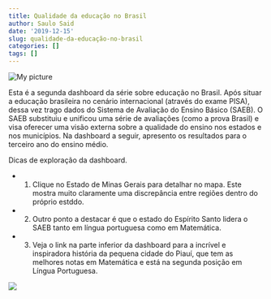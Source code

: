 ```yaml
---
title: Qualidade da educação no Brasil
author: Saulo Said
date: '2019-12-15'
slug: qualidade-da-educação-no-brasil
categories: []
tags: []
---
```


 ![My picture](ensino.png)

Esta é a segunda dashboard da série sobre educação no Brasil. Após situar a educação brasileira no cenário internacional (através do exame PISA), dessa vez trago dados do Sistema de Avaliação do Ensino Básico (SAEB). O SAEB substituiu e unificou uma série de avaliações (como a prova Brasil) e visa oferecer uma visão externa sobre a qualidade do ensino nos estados e nos municípios. Na dashboard a seguir, apresento os resultados para o terceiro ano do ensino médio. 

Dicas de exploração da dashboard.
+ 1. Clique no Estado de Minas Gerais para detalhar no mapa. Este mostra muito claramente uma discrepância entre regiões dentro do próprio estddo.
+ 2. Outro ponto a destacar é que o estado do Espírito Santo lidera o SAEB tanto em língua portuguesa como em Matemática. 
+ 3. Veja o link na parte inferior da dashboard para a incrível e inspiradora história da pequena cidade do Piauí, que tem as melhores notas em Matemática e está na segunda posição em Língua Portuguesa. 


<div class="tableauPlaceholder" id="viz1576416501391" style="position: relative">

<noscript>[![ ](https://public.tableau.com/static/images/De/Desafio19_Pisa2/QualidadedoEnsinoE_M_/1_rss.png)](#)</noscript>

<object class="tableauViz" style="display:none;"><param name="host_url" value="https%3A%2F%2Fpublic.tableau.com%2F"> <param name="embed_code_version" value="3"> <param name="site_root" value=""><param name="name" value="Desafio19_Pisa2/QualidadedoEnsinoE_M_"><param name="tabs" value="no"><param name="toolbar" value="yes"><param name="static_image" value="https://public.tableau.com/static/images/De/Desafio19_Pisa2/QualidadedoEnsinoE_M_/1.png"> <param name="animate_transition" value="yes"><param name="display_static_image" value="yes"><param name="display_spinner" value="yes"><param name="display_overlay" value="yes"><param name="display_count" value="yes"><param name="filter" value="publish=yes"></object></div>

<script type="text/javascript">var divElement = document.getElementById('viz1576416501391'); var vizElement = divElement.getElementsByTagName('object')[0]; if ( divElement.offsetWidth > 800 ) { vizElement.style.width='1300px';vizElement.style.height='1027px';} else if ( divElement.offsetWidth > 500 ) { vizElement.style.width='1300px';vizElement.style.height='1027px';} else { vizElement.style.width='100%';vizElement.style.height='1427px';} var scriptElement = document.createElement('script'); scriptElement.src = 'https://public.tableau.com/javascripts/api/viz_v1.js'; vizElement.parentNode.insertBefore(scriptElement, vizElement);</script>